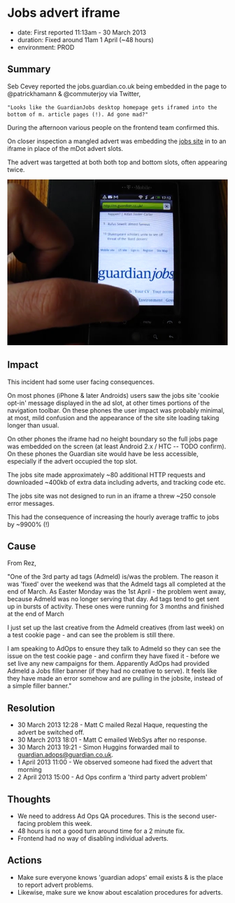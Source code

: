 # Jobs advert iframe 

- date: First reported 11:13am - 30 March 2013
- duration: Fixed around 11am 1 April (~48 hours) 
- environment: PROD

## Summary

Seb Cevey reported the jobs.guardian.co.uk being embedded in the page to @patrickhamann & @commuterjoy via Twitter,

    "Looks like the GuardianJobs desktop homepage gets iframed into the bottom of m. article pages (!). Ad gone mad?"

During the afternoon various people on the frontend team confirmed this.

On closer inspection a mangled advert was embedding the [jobs site](http://jobs.guardian.co.uk/) in to an iframe in place of the mDot advert slots.

The advert was targetted at both both top and bottom slots, often appearing twice.

![The jobs websites embedded at the foot of mDot on a  HTC Hero](images/jobs-advert.png)

## Impact 

This incident had some user facing consequences.

On most phones (iPhone & later Androids) users saw the jobs site 'cookie opt-in' message displayed in the ad slot, at other times portions of the navigation toolbar. On these phones the user impact was probably minimal, at most, mild confusion and the appearance of the site site loading taking longer than usual.

On other phones the iframe had no height boundary so the full jobs page was embedded on the screen (at least Android 2.x / HTC -- TODO confirm). On
these phones the Guardian site would have be less accessible, especially if the advert occupied the top slot.

The jobs site made approximately ~80 additional HTTP requests and downloaded ~400kb of extra data including adverts, and tracking code etc.

The jobs site was not designed to run in an iframe a threw ~250 console error messages.

This had the consequence of increasing the hourly average traffic to jobs by ~9900% (!)

## Cause

From Rez,

"One of the 3rd party ad tags (Admeld) is/was the problem. The reason it was 'fixed' over the weekend was
that the Admeld tags all completed at the end of March. As Easter Monday was the 1st April - the problem went away, because Admeld was no longer
serving that day. Ad tags tend to get sent up in bursts of activity. These ones were running for 3 months and finished at the end of March

I just set up the last creative from the Admeld creatives (from last week) on a test cookie page - and can see the problem is still there.

I am speaking to AdOps to ensure they talk to Admeld so they can see the issue on the test cookie page - and confirm they have fixed it - before we
set live any new campaigns for them. Apparently AdOps had provided Admeld a Jobs filler banner (if they had no creative to serve). It feels like they
have made an error somehow and are pulling in the jobsite, instead of a simple filler banner."

## Resolution

- 30 March 2013 12:28 - Matt C mailed Rezal Haque, requesting the advert be switched off.
- 30 March 2013 18:01 - Matt C emailed WebSys after no response.
- 30 March 2013 19:21 - Simon Huggins forwarded mail to <guardian.adops@guardian.co.uk>.
- 1 April 2013 11:00 - We observed someone had fixed the advert that morning
- 2 April 2013 15:00 - Ad Ops confirm a 'third party advert problem'

## Thoughts

- We need to address Ad Ops QA procedures. This is the second user-facing problem this week.
- 48 hours is not a good turn around time for a 2 minute fix.
- Frontend had no way of disabling individual adverts.

## Actions

- Make sure everyone knows 'guardian adops' email exists & is the place to report advert problems.
- Likewise, make sure we know about escalation procedures for adverts.
